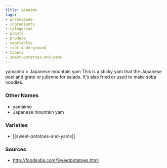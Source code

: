 ```yaml
---
title: yamaimo
tags:
- unreviewed
- ingredients
- categories
- plants
- produce
- vegetables
- root-underground
- tubers
- sweet-potatoes-and-yams
---
```

yamaimo = Japanese mountain yam This is a sticky yam that the Japanese peel and grate or julienne for salads. It's also fried or used to make soba noodles.

### Other Names

* yamaimo
* Japanese mountain yam

### Varieties

* [[sweet-potatoes-and-yams]]

### Sources
* http://foodsubs.com/Sweetpotatoes.html
